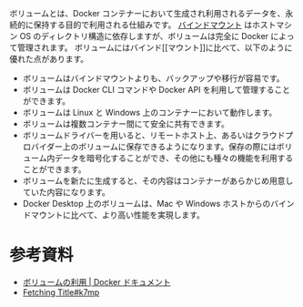 ボリュームとは、Docker コンテナーにおいて生成され利用されるデータを、永続的に保持する目的で利用される仕組みです。 [バインドマウント](https://matsuand.github.io/docs.docker.jp.onthefly/storage/bind-mounts/) はホストマシン OS のディレクトリ構造に依存しますが、ボリュームは完全に Docker によって管理されます。 ボリュームにはバインド[[マウント]]に比べて、以下のように優れた点があります。

-   ボリュームはバインドマウントよりも、バックアップや移行が容易です。
-   ボリュームは Docker CLI コマンドや Docker API を利用して管理することができます。
-   ボリュームは Linux と Windows 上のコンテナーにおいて動作します。
-   ボリュームは複数コンテナー間にて安全に共有できます。
-   ボリュームドライバーを用いると、リモートホスト上、あるいはクラウドプロバイダー上のボリュームに保存できるようになります。保存の際にはボリューム内データを暗号化することができ、その他にも種々の機能を利用することができます。
-   ボリュームを新たに生成すると、その内容はコンテナーがあらかじめ用意していた内容になります。
-   Docker Desktop 上のボリュームは、Mac や Windows ホストからのバインドマウントに比べて、より高い性能を実現します。

# 参考資料
- [ボリュームの利用 | Docker ドキュメント](https://matsuand.github.io/docs.docker.jp.onthefly/storage/volumes/)
- [Fetching Title#k7mp](https://karuta-kayituka.hatenablog.com/entry/2019/05/04/114056)